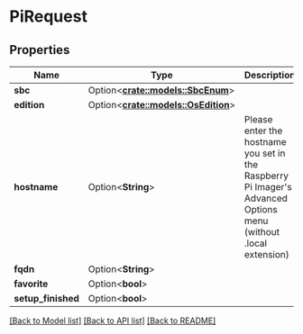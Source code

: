 # PiRequest

## Properties

Name | Type | Description | Notes
------------ | ------------- | ------------- | -------------
**sbc** | Option<[**crate::models::SbcEnum**](SbcEnum.md)> |  | [optional]
**edition** | Option<[**crate::models::OsEdition**](OsEdition.md)> |  | [optional]
**hostname** | Option<**String**> | Please enter the hostname you set in the Raspberry Pi Imager's Advanced Options menu (without .local extension) | [optional]
**fqdn** | Option<**String**> |  | [optional]
**favorite** | Option<**bool**> |  | [optional]
**setup_finished** | Option<**bool**> |  | [optional]

[[Back to Model list]](../README.md#documentation-for-models) [[Back to API list]](../README.md#documentation-for-api-endpoints) [[Back to README]](../README.md)



